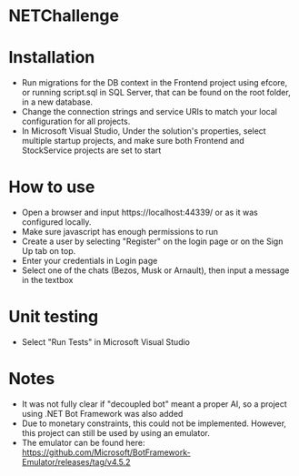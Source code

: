 # NETChallenge

# Installation
- Run migrations for the DB context in the Frontend project using efcore, or running script.sql in SQL Server, that can be found on the root folder, in a new database.
- Change the connection strings and service URIs to match your local configuration for all projects.
- In Microsoft Visual Studio, Under the solution's properties, select multiple startup projects, and make sure both Frontend and StockService projects are set to start

# How to use
- Open a browser and input https://localhost:44339/ or as it was configured locally.
- Make sure javascript has enough permissions to run
- Create a user by selecting "Register" on the login page or on the Sign Up tab on top.
- Enter your credentials in Login page
- Select one of the chats (Bezos, Musk or Arnault), then input a message in the textbox

# Unit testing
- Select "Run Tests" in Microsoft Visual Studio

# Notes
- It was not fully clear if "decoupled bot" meant a proper AI, so a project using .NET Bot Framework was also added
- Due to monetary constraints, this could not be implemented. However, this project can still be used by using an emulator.
- The emulator can be found here: https://github.com/Microsoft/BotFramework-Emulator/releases/tag/v4.5.2